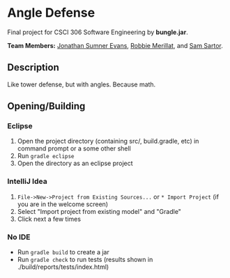 # Angle Defense
Final project for CSCI 306 Software Engineering by **bungle.jar**.

**Team Members:** [Jonathan Sumner Evans](http://the-evans.family/sumner), [Robbie
Merillat](https://github.com/BloodRaine), and [Sam Sartor](http://gh.drocclusion.net/).

## Description
Like tower defense, but with angles. Because math.

## Opening/Building
### Eclipse
1. Open the project directory (containing src/, build.gradle, etc) in command prompt or a some other shell
2. Run `gradle eclipse`
3. Open the directory as an eclipse project

### IntelliJ Idea
1. `File->New->Project from Existing Sources...` or `* Import Project` (if you are in the welcome screen)
2. Select "Import project from existing model" and "Gradle"
3. Click next a few times

### No IDE
* Run `gradle build` to create a jar
* Run `gradle check` to run tests (results shown in ./build/reports/tests/index.html)